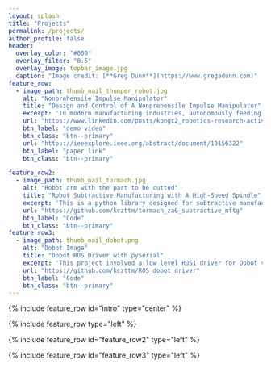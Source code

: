```yaml
---
layout: splash
title: "Projects"
permalink: /projects/
author_profile: false
header:
  overlay_color: "#000"
  overlay_filter: "0.5"
  overlay_image: topbar_image.jpg
  caption: "Image credit: [**Greg Dunn**](https://www.gregadunn.com)"
feature_row:
  - image_path: thumb_nail_thumper_robot.jpg
    alt: "Nonprehensile Impulse Manipulator"
    title: "Design and Control of A Nonprehensile Impulse Manipulator"
    excerpt: 'In modern manufacturing industries, autonomously feeding unsorted small components such as bolts and nuts into ongoing robot assembly processes has been a challenging topic for years because most commonly used devices, albeit possess a great processing speed, are not versatile enough to economically adapt to any new parts. In this project, we built a novel part feeder that uses impulse shocks to flip parts into poses more suitable for grasping.\ `Control Under Uncertainty` `Stochastic Modeling` `Learning Control`' 
    url: "https://www.linkedin.com/posts/kongc2_robotics-research-activity-7038741450318073856-GMZA?"
    btn_label: "demo video"
    btn_class: "btn--primary"
    url: "https://ieeexplore.ieee.org/abstract/document/10156322"
    btn_label: "paper link"
    btn_class: "btn--primary"

feature_row2:
  - image_path: thumb_nail_tormach.jpg
    alt: "Robot arm with the part to be cutted"
    title: "Robot Subtractive Manufacturing with A High-Speed Spindle"
    excerpt: 'This is a python library designed for subtractive manufacturing applications using the Tormach ZA6 robotic arm, integrated with a high-speed spindle and an ATI Force/Torque sensor. The library offers functions for calibrating the workspace, assessing shape feasibility by checking for singularities and joint limits, and determining optimal part placement. It includes tools for generating Cartesian path profiles and solving for joint angle trajectories using quadratic programming, enabling precise, closed-loop force control and efficient path planning for complex manufacturing tasks.'
    url: "https://github.com/kczttm/tormach_za6_subtractive_mftg"
    btn_label: "Code"
    btn_class: "btn--primary"
feature_row3:
  - image_path: thumb_nail_dobot.png
    alt: "Dobot Image"
    title: "Dobot ROS Driver with pySerial"
    excerpt: 'This project involved a low level ROS1 driver for Dobot v1.0. The functionality includes the reading and controlling of joint angles, forward kinematics, inverse kinematics, integration with usb webcam.'
    url: "https://github.com/kczttm/ROS_dobot_driver"
    btn_label: "Code"
    btn_class: "btn--primary"
---
```


{% include feature_row id="intro" type="center" %}

{% include feature_row type="left" %}

{% include feature_row id="feature_row2" type="left" %}

{% include feature_row id="feature_row3" type="left" %}
